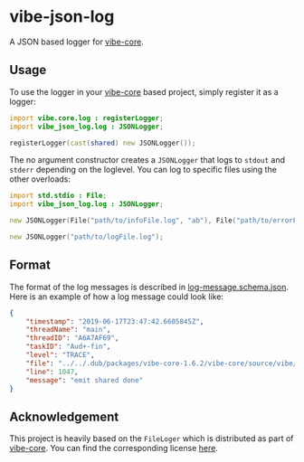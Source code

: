 # vibe-json-log

A JSON based logger for [vibe-core].

## Usage

To use the logger in your [vibe-core] based project, simply register it as a
logger:

```D
import vibe.core.log : registerLogger;
import vibe_json_log.log : JSONLogger;

registerLogger(cast(shared) new JSONLogger());
```

The no argument constructor creates a `JSONLogger` that logs to `stdout` and
`stderr` depending on the loglevel. You can log to specific files using the
other overloads:

```D
import std.stdio : File;
import vibe_json_log.log : JSONLogger;

new JSONLogger(File("path/to/infoFile.log", "ab"), File("path/to/errorFile.log", "ab"));

new JSONLogger("path/to/logFile.log");

```

## Format

The format of the log messages is described in [log-message.schema.json]. Here
is an example of how a log message could look like:

```json
{
    "timestamp": "2019-06-17T23:47:42.6605845Z",
    "threadName": "main",
    "threadID": "A6A7AF69",
    "taskID": "Aud+-fin",
    "level": "TRACE",
    "file": "../../.dub/packages/vibe-core-1.6.2/vibe-core/source/vibe/core/sync.d",
    "line": 1047,
    "message": "emit shared done"
}
```

## Acknowledgement

This project is heavily based on the `FileLoger` which is distributed as part of
[vibe-core]. You can find the corresponding license [here][vibe-core-license].

[vibe-core]: https://github.com/vibe-d/vibe-core
[log-message.schema.json]: log-message.schema.json
[vibe-core-license]: https://github.com/vibe-d/vibe-core/blob/master/LICENSE.txt
